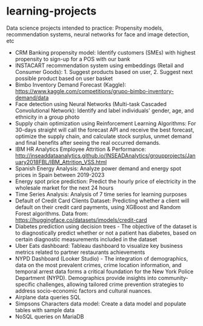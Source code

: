 # learning-projects
Data science projects intended to practice: Propensity models, recommendation systems, neural networks for face and image detection, etc

- CRM Banking propensity model: Identify customers (SMEs) with highest propensity to sign-up for a POS with our bank
- INSTACART recommendation system using embeddings (Retail and Consumer Goods): 1. Suggest products based on user, 2. Suggest next possible product based on user basket
- Bimbo Inventory Demand Forecast (Kaggle): https://www.kaggle.com/competitions/grupo-bimbo-inventory-demand/data
- Face detection using Neural Networks (Multi-task Cascaded Convolutional Network): Identify and label individuals' gender, age, and ethnicity in a group photo
- Supply chain optimization using Reinforcement Learning Algorithms: For 30-days straight will call the forecast API and receive the best forecast, optimize the supply chain, and calculate stock surplus, unmet demand and final benefits after seeing the real occurred demands. 
- IBM HR Analytics Employee Attrition & Performance: http://inseaddataanalytics.github.io/INSEADAnalytics/groupprojects/January2018FBL/IBM_Attrition_VSS.html
- Spanish Energy Analysis: Analyze power demand and energy spot prices in Spain between 2019-2023
- Energy spot price prediction: Predict the hourly price of electricity in the wholesale market for the next 24 hours
- Time Series Analysis: Analysis of 7 time series for learning purposes
- Default of Credit Card Clients Dataset: Predicting whether a client will default on their credit card payments, using XGBoost and Random Forest algorithms. Data from: https://huggingface.co/datasets/imodels/credit-card
- Diabetes prediction using decision trees - The objective of the dataset is to diagnostically predict whether or not a patient has diabetes, based on certain diagnostic measurements included in the dataset
- Uber Eats dashboard: Tableau dashboard to visualize key business metrics related to partner restaurants achievements
- NYPD Dashboard (Looker Studio) - The integration of demographics, data on the most prevalent crimes, crime location information, and temporal arrest data forms a critical foundation for the New York Police Department (NYPD). Demographics provide insights into community-specific challenges, allowing tailored crime prevention strategies to address socio-economic factors and cultural nuances.
- Airplane data queries SQL
- Simpsons Characters data model: Create a data model and populate tables with sample data
- NoSQL queries on MariaDB

